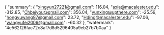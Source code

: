 {
    "summary": {
        "xingyun27221@gmail.com": 116.04, 
        "axia@macalester.edu": -312.85, 
        "Chbeiyou@gmail.com": 356.04, 
        "yunxing@upthere.com": -25.59, 
        "hongyuwang87@gmail.com": 23.72, 
        "Hding@macalester.edu": -97.06, 
        "wangyufei2009@gmail.com": -60.32
    }, 
    "watermark": "4e562f26fac72c8af7d8d5296405a9eb27b7b0aa"
}
